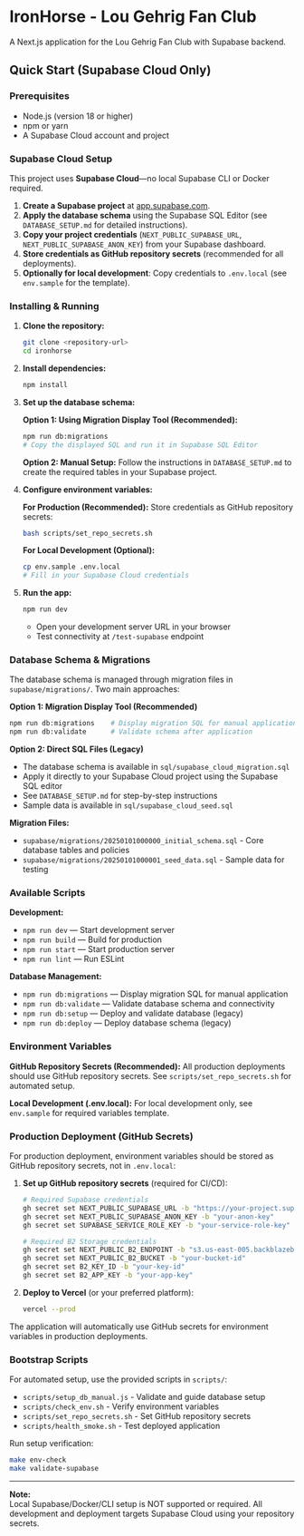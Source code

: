 # IronHorse - Lou Gehrig Fan Club

A Next.js application for the Lou Gehrig Fan Club with Supabase backend.

## Quick Start (Supabase Cloud Only)

### Prerequisites

- Node.js (version 18 or higher)
- npm or yarn
- A Supabase Cloud account and project

### Supabase Cloud Setup

This project uses **Supabase Cloud**—no local Supabase CLI or Docker required.

1. **Create a Supabase project** at [app.supabase.com](https://app.supabase.com).
2. **Apply the database schema** using the Supabase SQL Editor (see `DATABASE_SETUP.md` for detailed instructions).
3. **Copy your project credentials** (`NEXT_PUBLIC_SUPABASE_URL`, `NEXT_PUBLIC_SUPABASE_ANON_KEY`) from your Supabase dashboard.
4. **Store credentials as GitHub repository secrets** (recommended for all deployments).
5. **Optionally for local development**: Copy credentials to `.env.local` (see `env.sample` for the template).

### Installing & Running

1. **Clone the repository:**
   ```bash
   git clone <repository-url>
   cd ironhorse
   ```

2. **Install dependencies:**
   ```bash
   npm install
   ```

3. **Set up the database schema:**
   
   **Option 1: Using Migration Display Tool (Recommended):**
   ```bash
   npm run db:migrations
   # Copy the displayed SQL and run it in Supabase SQL Editor
   ```
   
   **Option 2: Manual Setup:**
   Follow the instructions in `DATABASE_SETUP.md` to create the required tables in your Supabase project.

4. **Configure environment variables:**
   
   **For Production (Recommended):**
   Store credentials as GitHub repository secrets:
   ```bash
   bash scripts/set_repo_secrets.sh
   ```
   
   **For Local Development (Optional):**
   ```bash
   cp env.sample .env.local
   # Fill in your Supabase Cloud credentials
   ```

5. **Run the app:**
   ```bash
   npm run dev
   ```
   - Open your development server URL in your browser
   - Test connectivity at `/test-supabase` endpoint

### Database Schema & Migrations

The database schema is managed through migration files in `supabase/migrations/`. Two main approaches:

**Option 1: Migration Display Tool (Recommended)**
```bash
npm run db:migrations    # Display migration SQL for manual application
npm run db:validate      # Validate schema after application
```

**Option 2: Direct SQL Files (Legacy)**
- The database schema is available in `sql/supabase_cloud_migration.sql`
- Apply it directly to your Supabase Cloud project using the Supabase SQL editor
- See `DATABASE_SETUP.md` for step-by-step instructions
- Sample data is available in `sql/supabase_cloud_seed.sql`

**Migration Files:**
- `supabase/migrations/20250101000000_initial_schema.sql` - Core database tables and policies
- `supabase/migrations/20250101000001_seed_data.sql` - Sample data for testing

### Available Scripts

**Development:**
- `npm run dev` — Start development server
- `npm run build` — Build for production
- `npm run start` — Start production server
- `npm run lint` — Run ESLint

**Database Management:**
- `npm run db:migrations` — Display migration SQL for manual application
- `npm run db:validate` — Validate database schema and connectivity
- `npm run db:setup` — Deploy and validate database (legacy)
- `npm run db:deploy` — Deploy database schema (legacy)

### Environment Variables

**GitHub Repository Secrets (Recommended):**
All production deployments should use GitHub repository secrets. See `scripts/set_repo_secrets.sh` for automated setup.

**Local Development (.env.local):**
For local development only, see `env.sample` for required variables template.

### Production Deployment (GitHub Secrets)

For production deployment, environment variables should be stored as GitHub repository secrets, not in `.env.local`:

1. **Set up GitHub repository secrets** (required for CI/CD):
   ```bash
   # Required Supabase credentials
   gh secret set NEXT_PUBLIC_SUPABASE_URL -b "https://your-project.supabase.co"
   gh secret set NEXT_PUBLIC_SUPABASE_ANON_KEY -b "your-anon-key"
   gh secret set SUPABASE_SERVICE_ROLE_KEY -b "your-service-role-key"
   
   # Required B2 Storage credentials
   gh secret set NEXT_PUBLIC_B2_ENDPOINT -b "s3.us-east-005.backblazeb2.com"
   gh secret set NEXT_PUBLIC_B2_BUCKET -b "your-bucket-id"
   gh secret set B2_KEY_ID -b "your-key-id"
   gh secret set B2_APP_KEY -b "your-app-key"
   ```

2. **Deploy to Vercel** (or your preferred platform):
   ```bash
   vercel --prod
   ```

The application will automatically use GitHub secrets for environment variables in production deployments.

### Bootstrap Scripts

For automated setup, use the provided scripts in `scripts/`:

- `scripts/setup_db_manual.js` - Validate and guide database setup
- `scripts/check_env.sh` - Verify environment variables
- `scripts/set_repo_secrets.sh` - Set GitHub repository secrets
- `scripts/health_smoke.sh` - Test deployed application

Run setup verification:
```bash
make env-check
make validate-supabase
```

---

**Note:**  
Local Supabase/Docker/CLI setup is NOT supported or required. All development and deployment targets Supabase Cloud using your repository secrets.
